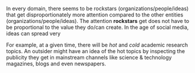 In every domain, there seems to be rockstars (organizations/people/ideas) that get disproportionately more attention compared to the other entities (organizations/people/ideas). The attention **rockstars** get does not have to be proportional to the value they do/can create. In the age of social media, ideas can spread very

For example, at a given time, there will be *hot* and *cold* academic research topics. An outsider might have an idea of the hot topics by inspecting the publicity they get in mainstream channels like science & technology magazines, blogs and even newspapers.